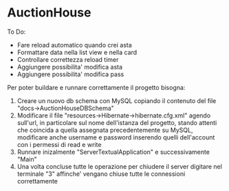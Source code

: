 # AuctionHouse
To Do:
- Fare reload automatico quando crei asta
- Formattare data nella list view e nella card
- Controllare correttezza reload timer
- Aggiungere possibilita' modifica asta
- Aggiungere possibilita' modifica pass


Per poter buildare e runnare correttamente il progetto bisogna:
1. Creare un nuovo db schema con MySQL copiando il contenuto del file "docs->AuctionHouseDBSchema"
2. Modificare il file "resources->Hibernate->hibernate.cfg.xml" agendo sull'url, in particolare sul nome dell'istanza del progetto, stando attenti che coincida a quella assegnata precedentemente su MySQL, modificare anche username e password inserendo quelli dell'account con i permessi di read e write
3. Runnare inizalmente "ServerTextualApplication" e successivamente "Main"
4. Una volta concluse tutte le operazione per chiudere il server digitare nel terminale "3" affinche' vengano chiuse tutte le connessioni correttamente